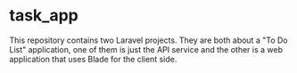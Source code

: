 # task_app
This repository contains two Laravel projects. They are both about a "To Do List" application, one of them is just the API service and the other is a web application that uses Blade for the client side.
